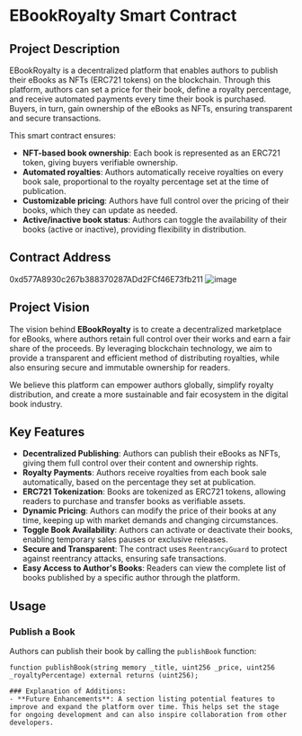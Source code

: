 # EBookRoyalty Smart Contract

## Project Description

EBookRoyalty is a decentralized platform that enables authors to publish their eBooks as NFTs (ERC721 tokens) on the blockchain. Through this platform, authors can set a price for their book, define a royalty percentage, and receive automated payments every time their book is purchased. Buyers, in turn, gain ownership of the eBooks as NFTs, ensuring transparent and secure transactions.

This smart contract ensures:
- **NFT-based book ownership**: Each book is represented as an ERC721 token, giving buyers verifiable ownership.
- **Automated royalties**: Authors automatically receive royalties on every book sale, proportional to the royalty percentage set at the time of publication.
- **Customizable pricing**: Authors have full control over the pricing of their books, which they can update as needed.
- **Active/inactive book status**: Authors can toggle the availability of their books (active or inactive), providing flexibility in distribution.

## Contract Address
0xd577A8930c267b388370287ADd2FCf46E73fb211
![image](https://github.com/user-attachments/assets/3d8ae61a-e535-4a3f-a4a0-895543f6c144)


## Project Vision

The vision behind **EBookRoyalty** is to create a decentralized marketplace for eBooks, where authors retain full control over their works and earn a fair share of the proceeds. By leveraging blockchain technology, we aim to provide a transparent and efficient method of distributing royalties, while also ensuring secure and immutable ownership for readers.

We believe this platform can empower authors globally, simplify royalty distribution, and create a more sustainable and fair ecosystem in the digital book industry.

## Key Features

- **Decentralized Publishing**: Authors can publish their eBooks as NFTs, giving them full control over their content and ownership rights.
- **Royalty Payments**: Authors receive royalties from each book sale automatically, based on the percentage they set at publication.
- **ERC721 Tokenization**: Books are tokenized as ERC721 tokens, allowing readers to purchase and transfer books as verifiable assets.
- **Dynamic Pricing**: Authors can modify the price of their books at any time, keeping up with market demands and changing circumstances.
- **Toggle Book Availability**: Authors can activate or deactivate their books, enabling temporary sales pauses or exclusive releases.
- **Secure and Transparent**: The contract uses `ReentrancyGuard` to protect against reentrancy attacks, ensuring safe transactions.
- **Easy Access to Author's Books**: Readers can view the complete list of books published by a specific author through the platform.


## Usage

### Publish a Book
Authors can publish their book by calling the `publishBook` function:
```solidity
function publishBook(string memory _title, uint256 _price, uint256 _royaltyPercentage) external returns (uint256);

### Explanation of Additions:
- **Future Enhancements**: A section listing potential features to improve and expand the platform over time. This helps set the stage for ongoing development and can also inspire collaboration from other developers.
